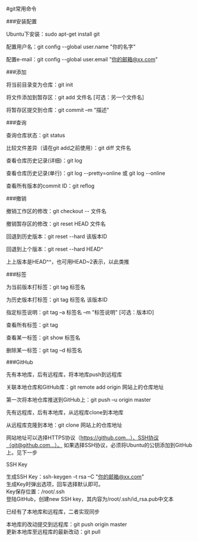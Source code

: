 #git常用命令

###安装配置

Ubuntu下安装：sudo apt-get install git  

配置用户名：git config --global user.name "你的名字"  

配置e-mail：git config --global user.email "你的邮箱@xx.com"

###添加

将当前目录变为仓库：git init  

将文件添加到暂存区：git add 文件名 [可选：另一个文件名]  

将暂存区提交到仓库：git commit –m "描述"

###查询

查询仓库状态：git status  

比较文件差异（请在git add之前使用）：git diff 文件名  

查看仓库历史记录(详细)：git log  

查看仓库历史记录(单行)：git log --pretty=online 或 git log --online 
 
查看所有版本的commit ID：git reflog

###撤销

撤销工作区的修改：git checkout -- 文件名  

撤销暂存区的修改：git reset HEAD 文件名  

回退到历史版本：git reset --hard 该版本ID  

回退到上个版本：git reset --hard HEAD^  

上上版本是HEAD^^，也可用HEAD~2表示，以此类推

###标签

为当前版本打标签：git tag 标签名  

为历史版本打标签：git tag 标签名 该版本ID  

指定标签说明：git tag –a 标签名 –m "标签说明" [可选：版本ID]  

查看所有标签：git tag  

查看某一标签：git show 标签名  

删除某一标签：git tag –d 标签名

###GitHub

先有本地库，后有远程库，将本地库push到远程库

关联本地仓库和GitHub库：git remote add origin 网站上的仓库地址  

第一次将本地仓库推送到GitHub上：git push –u origin master

先有远程库，后有本地库，从远程库clone到本地库

从远程库克隆到本地：git clone 网站上的仓库地址

网站地址可以选择HTTPS协议（https://github.com...）、SSH协议（git@github.com...）。
如果选择SSH协议，必须将Ubuntu的公钥添加到GitHub上。见下一步

SSH Key

生成SSH Key：ssh-keygen –t rsa –C "你的邮箱@xx.com"  
生成Key时弹出选项，回车选择默认即可。  
Key保存位置：/root/.ssh  
登陆GitHub，创建new SSH key，其内容为/root/.ssh/id_rsa.pub中文本

已经有了本地库和远程库，二者实现同步

本地库的改动提交到远程库：git push origin master  
更新本地库至远程库的最新改动：git pull 